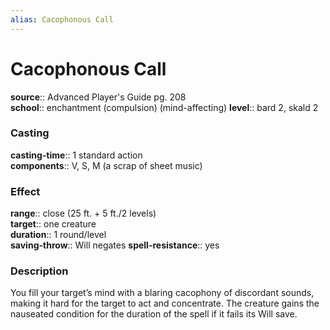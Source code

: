 ```yaml
---
alias: Cacophonous Call
---
```


# Cacophonous Call 

**source**:: Advanced Player's Guide pg. 208  
**school**:: enchantment (compulsion) (mind-affecting)
**level**:: bard 2, skald 2

### Casting 

**casting-time**:: 1 standard action  
**components**:: V, S, M (a scrap of sheet music)

### Effect 

**range**:: close (25 ft. + 5 ft./2 levels)  
**target**:: one creature  
**duration**:: 1 round/level  
**saving-throw**:: Will negates
**spell-resistance**:: yes

### Description 

You fill your target’s mind with a blaring cacophony of discordant sounds, making it hard for the target to act and concentrate. The creature gains the nauseated condition for the duration of the spell if it fails its Will save.

